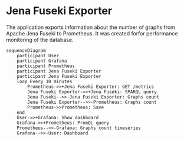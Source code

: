 # Jena Fuseki Exporter

The application exports information about the number of graphs from Apache Jena Fuseki to Prometheus. It was created forfor performance monitoring of the database.

```mermaid
sequenceDiagram
    participant User
    participant Grafana
    participant Prometheus
    participant Jena Fuseki Exporter
    participant Jena Fuseki Exporter
    loop Every 10 minutes
        Prometheus->>+Jena Fuseki Exporter: GET /metrics
        Jena Fuseki Exporter->>+Jena Fuseki: SPARQL query
        Jena Fuseki-->>-Jena Fuseki Exporter: Graphs count
        Jena Fuseki Exporter-->>-Prometheus: Graphs count
        Prometheus->>Prometheus: Save
    end
    User->>+Grafana: Show dashboard
    Grafana->>+Prometheus: PromQL query
    Prometheus-->>-Grafana: Graphs count timeseries
    Grafana-->>-User: Dashboard
```
